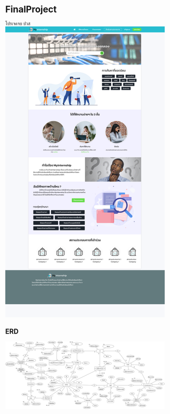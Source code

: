 # FinalProject
โปรเจคจบ ปวส
![dashboard](https://github.com/Roseedee/FinalProject/blob/main/Design/Dashboard.png)
## ERD
![erd image](https://github.com/Roseedee/FinalProject/blob/main/ERD.jpg)
